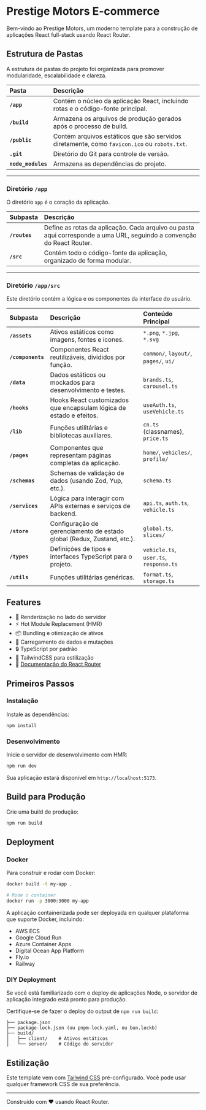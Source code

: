 # Prestige Motors E-commerce

Bem-vindo ao Prestige Motors, um moderno template para a construção de aplicações React full-stack usando React Router.

## Estrutura de Pastas

A estrutura de pastas do projeto foi organizada para promover modularidade, escalabilidade e clareza.

| Pasta          | Descrição                                                                              |
| :------------- | :------------------------------------------------------------------------------------- |
| **`/app`**     | Contém o núcleo da aplicação React, incluindo rotas e o código-fonte principal.        |
| **`/build`**   | Armazena os arquivos de produção gerados após o processo de build.                     |
| **`/public`**  | Contém arquivos estáticos que são servidos diretamente, como `favicon.ico` ou `robots.txt`. |
| **`.git`**     | Diretório do Git para controle de versão.                                              |
| **`node_modules`** | Armazena as dependências do projeto.                                                   |

---

### Diretório `/app`

O diretório `app` é o coração da aplicação.

| Subpasta    | Descrição                                                                                                    |
| :---------- | :------------------------------------------------------------------------------------------------------------- |
| **`/routes`** | Define as rotas da aplicação. Cada arquivo ou pasta aqui corresponde a uma URL, seguindo a convenção do React Router. |
| **`/src`**    | Contém todo o código-fonte da aplicação, organizado de forma modular.                                          |

---

### Diretório `/app/src`

Este diretório contém a lógica e os componentes da interface do usuário.

| Subpasta        | Descrição                                                                 | Conteúdo Principal                            |
| :-------------- | :------------------------------------------------------------------------ | :-------------------------------------------- |
| **`/assets`**     | Ativos estáticos como imagens, fontes e ícones.                           | `*.png`, `*.jpg`, `*.svg`                      |
| **`/components`** | Componentes React reutilizáveis, divididos por função.                    | `common/`, `layout/`, `pages/`, `ui/`         |
| **`/data`**       | Dados estáticos ou mockados para desenvolvimento e testes.                | `brands.ts`, `carousel.ts`                    |
| **`/hooks`**      | Hooks React customizados que encapsulam lógica de estado e efeitos.       | `useAuth.ts`, `useVehicle.ts`                 |
| **`/lib`**        | Funções utilitárias e bibliotecas auxiliares.                             | `cn.ts` (classnames), `price.ts`              |
| **`/pages`**      | Componentes que representam páginas completas da aplicação.               | `home/`, `vehicles/`, `profile/`               |
| **`/schemas`**    | Schemas de validação de dados (usando Zod, Yup, etc.).                    | `schema.ts`                                   |
| **`/services`**   | Lógica para interagir com APIs externas e serviços de backend.            | `api.ts`, `auth.ts`, `vehicle.ts`             |
| **`/store`**      | Configuração de gerenciamento de estado global (Redux, Zustand, etc.).    | `global.ts`, `slices/`                        |
| **`/types`**      | Definições de tipos e interfaces TypeScript para o projeto.               | `vehicle.ts`, `user.ts`, `response.ts`        |
| **`/utils`**      | Funções utilitárias genéricas.                                            | `format.ts`, `storage.ts`                     |

## Features

- 🚀 Renderização no lado do servidor
- ⚡️ Hot Module Replacement (HMR)
- 📦 Bundling e otimização de ativos
- 🔄 Carregamento de dados e mutações
- 🔒 TypeScript por padrão
- 🎉 TailwindCSS para estilização
- 📖 [Documentação do React Router](https://reactrouter.com/)

## Primeiros Passos

### Instalação

Instale as dependências:

```bash
npm install
```

### Desenvolvimento

Inicie o servidor de desenvolvimento com HMR:

```bash
npm run dev
```

Sua aplicação estará disponível em `http://localhost:5173`.

## Build para Produção

Crie uma build de produção:

```bash
npm run build
```

## Deployment

### Docker

Para construir e rodar com Docker:

```bash
docker build -t my-app .

# Rode o container
docker run -p 3000:3000 my-app
```

A aplicação containerizada pode ser deployada em qualquer plataforma que suporte Docker, incluindo:

- AWS ECS
- Google Cloud Run
- Azure Container Apps
- Digital Ocean App Platform
- Fly.io
- Railway

### DIY Deployment

Se você está familiarizado com o deploy de aplicações Node, o servidor de aplicação integrado está pronto para produção.

Certifique-se de fazer o deploy do output de `npm run build`:

```
├── package.json
├── package-lock.json (ou pnpm-lock.yaml, ou bun.lockb)
├── build/
│   ├── client/    # Ativos estáticos
│   └── server/    # Código do servidor
```

## Estilização

Este template vem com [Tailwind CSS](https://tailwindcss.com/) pré-configurado. Você pode usar qualquer framework CSS de sua preferência.

---

Construído com ❤️ usando React Router.
